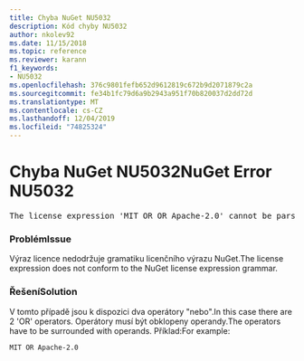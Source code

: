```yaml
---
title: Chyba NuGet NU5032
description: Kód chyby NU5032
author: nkolev92
ms.date: 11/15/2018
ms.topic: reference
ms.reviewer: karann
f1_keywords:
- NU5032
ms.openlocfilehash: 376c9801fefb652d9612819c672b9d2071879c2a
ms.sourcegitcommit: fe34b1fc79d6a9b2943a951f70b820037d2dd72d
ms.translationtype: MT
ms.contentlocale: cs-CZ
ms.lasthandoff: 12/04/2019
ms.locfileid: "74825324"
---
```

# <a name="nuget-error-nu5032"></a><span data-ttu-id="b4930-103">Chyba NuGet NU5032</span><span class="sxs-lookup"><span data-stu-id="b4930-103">NuGet Error NU5032</span></span>
<pre>The license expression 'MIT OR OR Apache-2.0' cannot be parsed succesfully. The license expression is invalid.</pre>

### <a name="issue"></a><span data-ttu-id="b4930-104">Problém</span><span class="sxs-lookup"><span data-stu-id="b4930-104">Issue</span></span>

<span data-ttu-id="b4930-105">Výraz licence nedodržuje gramatiku licenčního výrazu NuGet.</span><span class="sxs-lookup"><span data-stu-id="b4930-105">The license expression does not conform to the NuGet license expression grammar.</span></span>

### <a name="solution"></a><span data-ttu-id="b4930-106">Řešení</span><span class="sxs-lookup"><span data-stu-id="b4930-106">Solution</span></span>

<span data-ttu-id="b4930-107">V tomto případě jsou k dispozici dva operátory "nebo".</span><span class="sxs-lookup"><span data-stu-id="b4930-107">In this case there are 2 'OR' operators.</span></span> <span data-ttu-id="b4930-108">Operátory musí být obklopeny operandy.</span><span class="sxs-lookup"><span data-stu-id="b4930-108">The operators have to be surrounded with operands.</span></span> <span data-ttu-id="b4930-109">Příklad:</span><span class="sxs-lookup"><span data-stu-id="b4930-109">For example:</span></span>

```
MIT OR Apache-2.0
```
